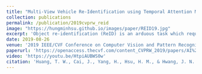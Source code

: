 ```yaml
---
title: "Multi-View Vehicle Re-Identification using Temporal Attention Model and Metadata Re-ranking."
collection: publications
permalink: /publication/2019cvprw_reid
image: "https://hungminhsu.github.io/images/paper/REID19.jpg"
excerpt: 'Object re-identification (ReID) is an arduous task which requires matching an object across different non-overlapping camera views. Recently, many researchers are working on person ReID by taking advantages of appearance, human pose, temporal constraints, etc. However, vehicle ReID is even more challenging because vehicles have fewer discriminant features than human due to viewpoint orientation, changes in lighting condition and inter-class similarity. In this paper, we propose a viewpoint-aware temporal attention model for vehicle ReID utilizing deep learning features extracted from consecutive frames with vehicle orientation and metadata attributes (i.e., type, brand, color) being taken into consideration. In addition, re-ranking with soft decision boundary is applied as post-processing for result refinement. The proposed method is evaluated on the CVPR AI City Challenge 2019 dataset, achieving mAP of 79.17% with the second place ranking in the competition.'
date: 2019-08-26
venue: '2019 IEEE/CVF Conference on Computer Vision and Pattern Recognition Workshops'
paperurl: 'https://openaccess.thecvf.com/content_CVPRW_2019/papers/AI%20City/Huang_Multi-View_Vehicle_Re-Identification_using_Temporal_Attention_Model_and_Metadata_Re-ranking_CVPRW_2019_paper.pdf'
video: 'https://youtu.be/HtpiAUBWS0w'
citation: 'Huang, T. W., Cai, J., Yang, H., Hsu, H. M., & Hwang, J. N. (2019, June). Multi-View Vehicle Re-Identification using Temporal Attention Model and Metadata Re-ranking. In CVPR Workshops (Vol. 2).'
---
```

